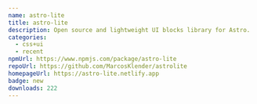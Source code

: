 ```yaml
---
name: astro-lite
title: astro-lite
description: Open source and lightweight UI blocks library for Astro.
categories:
  - css+ui
  - recent
npmUrl: https://www.npmjs.com/package/astro-lite
repoUrl: https://github.com/MarcosKlender/astrolite
homepageUrl: https://astro-lite.netlify.app
badge: new
downloads: 222
---
```

